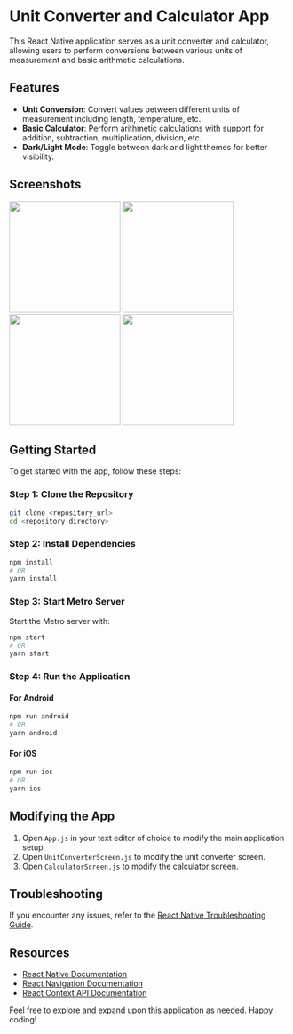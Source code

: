 # Unit Converter and Calculator App

This React Native application serves as a unit converter and calculator, allowing users to perform conversions between various units of measurement and basic arithmetic calculations.

## Features

- **Unit Conversion**: Convert values between different units of measurement including length, temperature, etc.
- **Basic Calculator**: Perform arithmetic calculations with support for addition, subtraction, multiplication, division, etc.
- **Dark/Light Mode**: Toggle between dark and light themes for better visibility.

## Screenshots

<p float="left">
  <img src="https://github.com/jnvshubham7/Calculator-Native-App/assets/69629803/c41bfd21-ff41-4377-802c-98b774f4d314" width="200" />
  <img src="https://github.com/jnvshubham7/Calculator-Native-App/assets/69629803/789e605e-6951-4902-ab43-678e0e47c5d2" width="200" />
  <img src="https://github.com/jnvshubham7/Calculator-Native-App/assets/69629803/3da212a4-c84f-4490-996c-f081d80b3f5a" width="200" />
 
  <img src="https://github.com/jnvshubham7/Calculator-Native-App/assets/69629803/6d4e86c9-a1b1-4592-afb1-f175736014ef" width="200" />

</p>


## Getting Started

To get started with the app, follow these steps:

### Step 1: Clone the Repository

```bash
git clone <repository_url>
cd <repository_directory>
```

### Step 2: Install Dependencies

```bash
npm install
# OR
yarn install
```

### Step 3: Start Metro Server

Start the Metro server with:

```bash
npm start
# OR
yarn start
```

### Step 4: Run the Application

#### For Android

```bash
npm run android
# OR
yarn android
```

#### For iOS

```bash
npm run ios
# OR
yarn ios
```

## Modifying the App

1. Open `App.js` in your text editor of choice to modify the main application setup.
2. Open `UnitConverterScreen.js` to modify the unit converter screen.
3. Open `CalculatorScreen.js` to modify the calculator screen.

## Troubleshooting

If you encounter any issues, refer to the [React Native Troubleshooting Guide](https://reactnative.dev/docs/troubleshooting).

## Resources

- [React Native Documentation](https://reactnative.dev/docs)
- [React Navigation Documentation](https://reactnavigation.org/docs/getting-started)
- [React Context API Documentation](https://reactjs.org/docs/context.html)

Feel free to explore and expand upon this application as needed. Happy coding!
